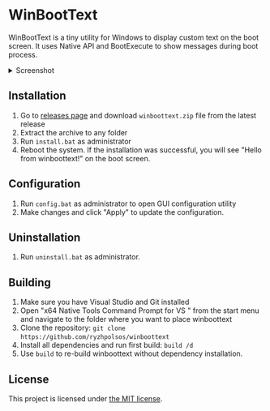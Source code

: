 # WinBootText
WinBootText is a tiny utility for Windows to display custom text on the boot screen. It uses Native API and BootExecute to show messages during boot process.

<details>
  <summary>Screenshot</summary>

  ![Screenshot](https://raw.githubusercontent.com/ryzhpolsos/winboottext/refs/heads/main/winboottext.png)

</details>

## Installation
1. Go to [releases page](https://github.com/winboottext/releases) and download `winboottext.zip` file from the latest release
2. Extract the archive to any folder
3. Run `install.bat` as administrator
4. Reboot the system. If the installation was successful, you will see "Hello from winboottext!" on the boot screen.

## Configuration
1. Run `config.bat` as administrator to open GUI configuration utility
2. Make changes and click "Apply" to update the configuration.

## Uninstallation
1. Run `uninstall.bat` as administrator.

## Building
1. Make sure you have Visual Studio and Git installed
2. Open "x64 Native Tools Command Prompt for VS <version>" from the start menu and navigate to the folder where you want to place winboottext
3. Clone the repository: `git clone https://github.com/ryzhpolsos/winboottext`
4. Install all dependencies and run first build: `build /d`
5. Use `build` to re-build winboottext without dependency installation.

## License
This project is licensed under [the MIT license](https://github.com/ryzhpolsos/winboottext/blob/main/LICENSE).
